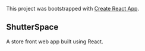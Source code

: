 This project was bootstrapped with [Create React App](https://github.com/facebook/create-react-app).

## ShutterSpace

A store front web app built using React. 

